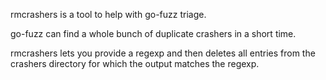 rmcrashers is a tool to help with go-fuzz triage.

go-fuzz can find a whole bunch of duplicate crashers in a short time.

rmcrashers lets you provide a regexp and then deletes all entries
from the crashers directory for which the output matches the regexp.

